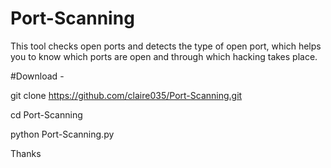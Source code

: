 # Port-Scanning
This tool checks open ports and detects the type of open port, which helps you to know which ports are open and through which hacking takes place.

#Download -

git clone https://github.com/claire035/Port-Scanning.git

cd Port-Scanning

python Port-Scanning.py

Thanks 
